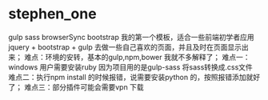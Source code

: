 # stephen_one
gulp sass browserSync bootstrap
我的第一个模板，适合一些前端初学者应用jquery + bootstrap + gulp 去做一些自己喜欢的页面，并且及时在页面显示出来；
难点：环境的安转，基本的gulp,npm,bower 我就不多解释了；
  难点一：windows 用户需要安装ruby 因为项目用的是gulp-sass 将sass转换成.css文件
  难点二：执行npm install 的时候报错，说需要安装python 的，按照报错添加就好了；
  难点三：部分插件可能会需要vpn 下载

